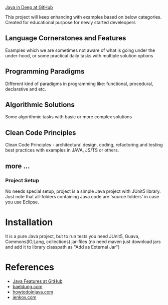 ﻿[Java in Deep at GitHub](https://github.com/azatsatklichov/java-in-deep.git) 

This project will keep enhancing with examples based on below categories. Created for educational purpose for newly started develeopers   

## Language Cornerstones and Features 
Examples which we are sometimes not aware of what is going under the under-hood, or some practical daily tasks with multiple solution options  

## Programming Paradigms
Different kind of paradigms in programming like: functional, procedural, declarative and etc.

## Algorithmic Solutions 
Some algorithmic tasks with basic or more complex solutions 


## Clean Code Principles  
Clean Code Principles - architectural design, coding, refactoring and testing best practices with examples in JAVA, JS/TS or others.

 
## more ...

### Project Setup
No needs special setup, project is a simple Java project with  JUnit5 library. 
Just note that all-folders containing Java code are 'source folders' in case you use Eclipse.    
  

# Installation 
It is a pure Java project, but to run tests you need JUnit5, Guava, Commons(IO,Lang, collections) jar-files 
(no need maven just download jars and add it to library classpath as "Add as External Jar")
 
# References

- [Java Features at GitHub](https://github.com/azatsatklichov/Java-Features.git) 
- [baeldung.com](https://www.baeldung.com/get-started-with-java-series) 
- [howtodoinjava.com](https://howtodoinjava.com/java8/java-streams-by-examples/) 
- [jenkov.com](https://jenkov.com/)


